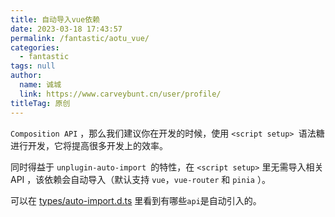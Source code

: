 ```yaml
---
title: 自动导入vue依赖
date: 2023-03-18 17:43:57
permalink: /fantastic/aotu_vue/
categories: 
  - fantastic
tags: null
author: 
  name: 诚城
  link: https://www.carveybunt.cn/user/profile/
titleTag: 原创
---
```


`Composition API` ，那么我们建议你在开发的时候，使用 `<script setup> `语法糖进行开发，它将提高很多开发上的效率。

同时得益于 `unplugin-auto-import `的特性，在 `<script setup>` 里无需导入相关 API ，该依赖会自动导入（默认支持 `vue`，`vue-router` 和 `pinia` ）。

可以在 [types/auto-import.d.ts](https://github.com/antfu/unplugin-auto-import) 里看到有哪些`api`是自动引入的。

